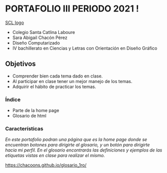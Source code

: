 # PORTAFOLIO III PERIODO 2021 !
[SCL logo](https://user-images.githubusercontent.com/77393842/127577037-a93eb828-0a39-4d60-a96f-7deaa5a62e8b.png)


* Colegio Santa Catlina Laboure
* Sara Abigail Chacón Pérez
* Diseño Computarizado
* IV bachillerato en Ciencias y Letras con Orientación en Diseño Gráfico

## Objetivos

* Comprender bien cada tema dado en clase.
* Al participar en clase tener un mejor manejo de los temas.
* Adquirir el hábito de practicar los temas.

### Índice
* Parte de la home page
* Glosario de html

### Características
_En este portafolio podran una página que es la home page donde se encuentran botones para dirigirte al glosario, y un botón para dirigirte hacia mi perfil. En el glosario encontrarás las definiciones y ejemplos de las etiquetas vistas en clase para realizar el mismo._


https://chacoons.github.io/glosario_1ro/
